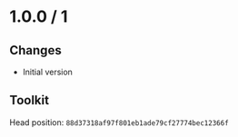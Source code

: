 # 1.0.0 / 1

## Changes

- Initial version

## Toolkit

Head position: `88d37318af97f801eb1ade79cf27774bec12366f`
